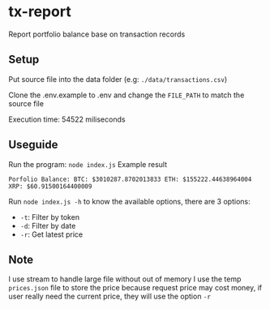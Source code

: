 # tx-report

Report portfolio balance base on transaction records

## Setup

Put source file into the data folder (e.g: `./data/transactions.csv`)

Clone the .env.example to .env and change the `FILE_PATH` to match the source file

Execution time: 54522 miliseconds

## Useguide

Run the program: `node index.js`
Example result

`Porfolio Balance: BTC: $3010287.8702013833 ETH: $155222.44638964004 XRP: $60.91500164400009`

Run `node index.js -h` to know the available options, there are 3 options:

- `-t`: Filter by token
- `-d`: Filter by date
- `-r`: Get latest price

## Note

I use stream to handle large file without out of memory
I use the temp `prices.json` file to store the price because request price may cost money, if user really need the current price, they will use the option `-r`
